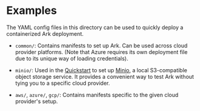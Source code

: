 # Examples

The YAML config files in this directory can be used to quickly deploy a containerized Ark deployment.

* `common/`: Contains manifests to set up Ark. Can be used across cloud provider platforms. (Note that Azure requires its own deployment file due to its unique way of loading credentials).

* `minio/`: Used in the [Quickstart][1] to set up [Minio][0], a local S3-compatible object storage service. It provides a convenient way to test Ark without tying you to a specific cloud provider.

* `aws/`, `azure/`, `gcp/`: Contains manifests specific to the given cloud provider's setup.

[0]: https://github.com/minio/minio
[1]: /README.md#quickstart
